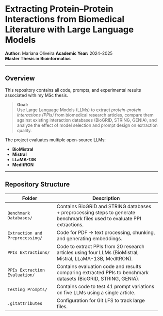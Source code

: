 # Extracting Protein–Protein Interactions from Biomedical Literature with Large Language Models

**Author:** Mariana Oliveira 
**Academic Year:** 2024–2025  
**Master Thesis in Bioinformatics**

---

## Overview

This repository contains all code, prompts, and experimental results associated with my MSc thesis.

> **Goal:**  
> Use Large Language Models (LLMs) to extract *protein–protein interactions (PPIs)* from biomedical research articles, compare them against existing interaction databases (BioGRID, STRING, GENIA), and analyze the effect of model selection and prompt design on extraction quality.

The project evaluates multiple open-source LLMs:

- **BioMistral**
- **Mistral**
- **LLaMA-13B**
- **MedItRON**

---

## Repository Structure

| Folder | Description |
|--------|-------------|
| `Benchmark Databases/` | Contains BioGRID and STRING databases + preprocessing steps to generate benchmark files used to evaluate PPI extractions. |
| `Extraction and Preprocessing/` | Code for PDF → text processing, chunking, and generating embeddings. |
| `PPIs Extractions/` | Code to extract PPIs from 20 research articles using four LLMs (BioMistral, Mistral, LLaMA-13B, MedItRON). |
| `PPIs Extraction Evaluation/` | Contains evaluation code and results comparing extracted PPIs to benchmark datasets (BioGRID, STRING, GENIA). |
| `Testing Prompts/` | Contains code to test 41 prompt variations on five LLMs using a single article. |
| `.gitattributes` | Configuration for Git LFS to track large files. |

